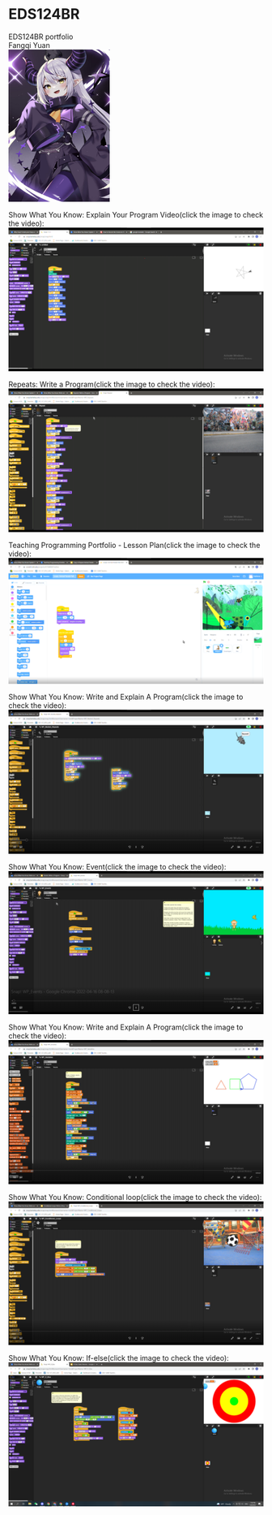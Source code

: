 # EDS124BR
EDS124BR portfolio  
Fangqi Yuan  
<img src="la+.jpg" width="200" height="300">  

Show What You Know: Explain Your Program Video(click the image to check the video):   
[![IMAGE ALT TEXT](/image/start.png)](https://youtu.be/r1KgyL_vHaY)    

Repeats: Write a Program(click the image to check the video):   
[![IMAGE ALT TEXT](/image/repeat.png)](https://youtu.be/rOnDDMkzTtE)    

Teaching Programming Portfolio - Lesson Plan(click the image to check the video):   
[![IMAGE ALT TEXT](/image/quest.png)](https://youtu.be/A8fXWROwCmk)    

Show What You Know: Write and Explain A Program(click the image to check the video):   
[![IMAGE ALT TEXT](/image/octagon.png)](https://youtu.be/noHJImZ3iAg)    

Show What You Know: Event(click the image to check the video):   
[![IMAGE ALT TEXT](/image/Monkey.png)](https://youtu.be/QvxqEixKQSg)    

Show What You Know: Write and Explain A Program(click the image to check the video):   
[![IMAGE ALT TEXT](/image/variable.png)](https://youtu.be/WGQijL8OR6c)    

Show What You Know: Conditional loop(click the image to check the video):   
[![IMAGE ALT TEXT](/image/conditional.png)](https://youtu.be/m0K2JYRp9jI)    

Show What You Know: If-else(click the image to check the video):   
[![IMAGE ALT TEXT](/image/if.png)](https://youtu.be/pchjVs_byhM)    

